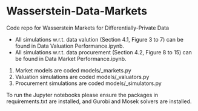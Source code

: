 # Wasserstein-Data-Markets
Code repo for Wasserstein Markets for Differentially-Private Data
<ul>
<li>All simulations w.r.t. data valution (Section 4.1, Figure 3 to 7) can be found in Data Valuation Performance.ipynb.</li>
<li>All simulations w.r.t. data procurement (Section 4.2, Figure 8 to 15) can be found in Data Market Performance.ipynb.</li>
</ul>
<ol>
<li>Market models are coded models/_markets.py</li>
<li>Valuation simulations are coded models/_valuators.py</li>
<li>Procurement simulations are coded models/_simulators.py</li>
</ol>

To run the Jupyter notebooks please ensure the packages in requirements.txt are installed, and Gurobi and Mosek solvers are installed. 
